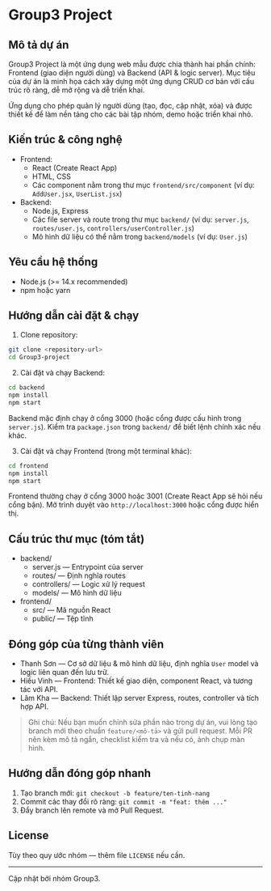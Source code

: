 # Group3 Project

## Mô tả dự án

Group3 Project là một ứng dụng web mẫu được chia thành hai phần chính: Frontend (giao diện người dùng) và Backend (API & logic server). Mục tiêu của dự án là minh họa cách xây dựng một ứng dụng CRUD cơ bản với cấu trúc rõ ràng, dễ mở rộng và dễ triển khai.

Ứng dụng cho phép quản lý người dùng (tạo, đọc, cập nhật, xóa) và được thiết kế để làm nền tảng cho các bài tập nhóm, demo hoặc triển khai nhỏ.

## Kiến trúc & công nghệ

- Frontend:
	- React (Create React App)
	- HTML, CSS
	- Các component nằm trong thư mục `frontend/src/component` (ví dụ: `AddUser.jsx`, `UserList.jsx`)
- Backend:
	- Node.js, Express
	- Các file server và route trong thư mục `backend/` (ví dụ: `server.js`, `routes/user.js`, `controllers/userController.js`)
	- Mô hình dữ liệu có thể nằm trong `backend/models` (ví dụ: `User.js`)

## Yêu cầu hệ thống

- Node.js (>= 14.x recommended)
- npm hoặc yarn

## Hướng dẫn cài đặt & chạy

1. Clone repository:

```bash
git clone <repository-url>
cd Group3-project
```

2. Cài đặt và chạy Backend:

```bash
cd backend
npm install
npm start
```

Backend mặc định chạy ở cổng 3000 (hoặc cổng được cấu hình trong `server.js`). Kiểm tra `package.json` trong `backend/` để biết lệnh chính xác nếu khác.

3. Cài đặt và chạy Frontend (trong một terminal khác):

```bash
cd frontend
npm install
npm start
```

Frontend thường chạy ở cổng 3000 hoặc 3001 (Create React App sẽ hỏi nếu cổng bận). Mở trình duyệt vào `http://localhost:3000` hoặc cổng được hiển thị.

## Cấu trúc thư mục (tóm tắt)

- backend/
	- server.js — Entrypoint của server
	- routes/ — Định nghĩa routes
	- controllers/ — Logic xử lý request
	- models/ — Mô hình dữ liệu
- frontend/
	- src/ — Mã nguồn React
	- public/ — Tệp tĩnh

## Đóng góp của từng thành viên

- Thanh Sơn — Cơ sở dữ liệu & mô hình dữ liệu, định nghĩa `User` model và logic liên quan đến lưu trữ.
- Hiếu Vinh — Frontend: Thiết kế giao diện, component React, và tương tác với API.
- Lâm Kha — Backend: Thiết lập server Express, routes, controller và tích hợp API.

> Ghi chú: Nếu bạn muốn chỉnh sửa phần nào trong dự án, vui lòng tạo branch mới theo chuẩn `feature/<mô-tả>` và gửi pull request. Mỗi PR nên kèm mô tả ngắn, checklist kiểm tra và nếu có, ảnh chụp màn hình.

## Hướng dẫn đóng góp nhanh

1. Tạo branch mới: `git checkout -b feature/ten-tinh-nang`
2. Commit các thay đổi rõ ràng: `git commit -m "feat: thêm ..."`
3. Đẩy branch lên remote và mở Pull Request.

## License

Tùy theo quy ước nhóm — thêm file `LICENSE` nếu cần.

---

Cập nhật bởi nhóm Group3.